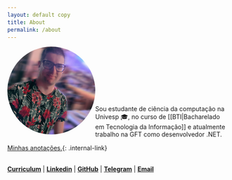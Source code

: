 ```yaml
---
layout: default copy
title: About
permalink: /about
---
```

<head>
    <script src="https://kit.fontawesome.com/2635e42ccc.js" crossorigin="anonymous"></script>
    <link rel="stylesheet" href="https://cdn.jsdelivr.net/gh/devicons/devicon@v2.15.1/devicon.min.css">
</head>

<div style="padding-botton: 30px;">
    <img src="/assets/photo-profile.jpg" style="border-radius: 50%;" width="200" align="left">
</div> <br><br><br><br><br><br><br>

Sou estudante de ciência da computação na Univesp 🎓, no curso de [[BTI|Bacharelado em Tecnologia da Informação]] e atualmente trabalho na GFT como desenvolvedor .NET. <br>

<i class="fa fa-archive" aria-hidden="true"></i> [Minhas anotações.](/MOC){: .internal-link} <br><br>

<!-- https://devicon.dev -->
<!-- https://fontawesome.com/v4/icons/ -->

<i class="fa fa-id-card" aria-hidden="true"></i> <a class="link-copyright" target="_blank" href="#"><b>Curriculum</b></a> | <i class="fa fa-linkedin-square" aria-hidden="true" href="https://github.com/gio-bon"></i> <a class="link-copyright" target="_blank" href="https://github.com/gio-bon"><b>Linkedin</b></a> | <i class="fa fa-github" aria-hidden="true"></i> <a class="link-copyright" target="_blank" href="https://github.com/gio-bon"><b>GitHub</b></a> | <i class="fa fa-telegram" aria-hidden="true"></i> <a class="link-copyright" target="_blank" href="https://t.me/giobon"><b>Telegram</b></a> | <i class="fa fa-envelope" aria-hidden="true"></i> <a class="link-copyright" target="_blank" href="mailto:injuriae@gmail.com"><b>Email</b></a>